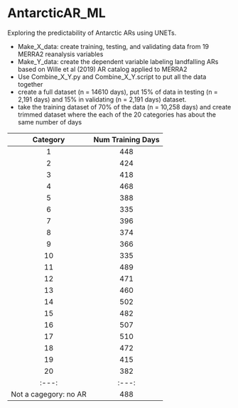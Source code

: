 # AntarcticAR_ML
Exploring the predictability of Antarctic ARs using UNETs.

* Make_X_data: create training, testing, and validating data from 19 MERRA2 reanalysis variables
* Make_Y_data: create the dependent variable labeling landfalling ARs based on Wille et al (2019) AR catalog applied to MERRA2
* Use Combine_X_Y.py and Combine_X_Y.script to put all the data together
* create a full dataset (n = 14610 days), put 15% of data in testing (n = 2,191 days) and 15% in validating (n = 2,191 days) dataset.
* take the training dataset of 70% of the data (n = 10,258 days) and create trimmed dataset where the each of the 20 categories has about the same number of days

|Category | Num Training Days |
|:---:| :---:     | 
|1 | 448 |
|2 | 424 |
|3 | 418 |
|4 | 468 |
|5 | 388 |
|6 | 335 |
|7 | 396 |
|8 | 374 |
|9 | 366 |
|10 | 335 |
|11 | 489 |
|12| 471|
|13| 460 |
|14| 502 |
|15| 482 |
|16 | 507 |
|17| 510|
|18| 472 |
|19 | 415 |
|20| 382|
|:---:| :---:     | 
|Not a cagegory: no AR|488   | 